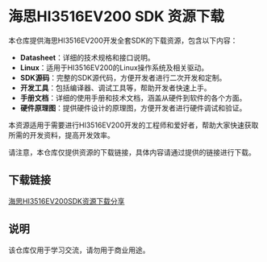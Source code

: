 # 海思HI3516EV200 SDK 资源下载

本仓库提供海思HI3516EV200开发全套SDK的下载资源，包含以下内容：

- **Datasheet**：详细的技术规格和接口说明。
- **Linux**：适用于HI3516EV200的Linux操作系统及相关驱动。
- **SDK源码**：完整的SDK源代码，方便开发者进行二次开发和定制。
- **开发工具**：包括编译器、调试工具等，帮助开发者快速上手。
- **手册文档**：详细的使用手册和技术文档，涵盖从硬件到软件的各个方面。
- **硬件原理图**：提供硬件设计的原理图，方便开发者进行硬件调试和验证。

本资源适用于需要进行HI3516EV200开发的工程师和爱好者，帮助大家快速获取所需的开发资料，提高开发效率。

请注意，本仓库仅提供资源的下载链接，具体内容请通过提供的链接进行下载。

## 下载链接
[海思HI3516EV200SDK资源下载分享](https://pan.quark.cn/s/8e616b287c38)

## 说明

该仓库仅用于学习交流，请勿用于商业用途。

